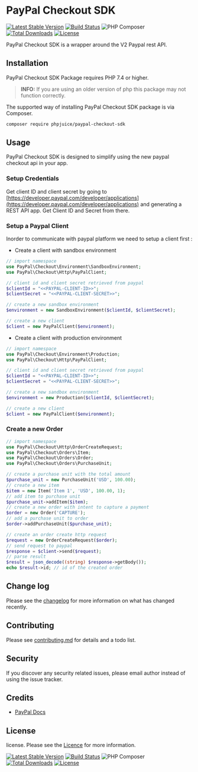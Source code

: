 # PayPal Checkout SDK

[![Latest Stable Version](https://poser.pugx.org/phpjuice/paypal-checkout-sdk/v/stable)](https://packagist.org/packages/phpjuice/paypal-checkout-sdk)
[![Build Status](https://travis-ci.com/phpjuice/paypal-checkout-sdk.svg?branch=master)](https://travis-ci.com/phpjuice/paypal-checkout-sdk)
![PHP Composer](https://github.com/phpjuice/paypal-checkout-sdk/workflows/PHP%20Composer/badge.svg?branch=master)
[![Total Downloads](https://poser.pugx.org/phpjuice/paypal-checkout-sdk/downloads)](https://packagist.org/packages/phpjuice/paypal-checkout-sdk)
[![License](https://poser.pugx.org/phpjuice/paypal-checkout-sdk/license)](https://github.com/phpjuice/paypal-checkout-sdk/blob/master/LICENSE)


PayPal Checkout SDK is a wrapper around the V2 Paypal rest API.

## Installation

PayPal Checkout SDK Package requires PHP 7.4 or higher.

> **INFO:** If you are using an older version of php this package may not function correctly.

The supported way of installing PayPal Checkout SDK package is via Composer.

```bash
composer require phpjuice/paypal-checkout-sdk
```

## Usage

PayPal Checkout SDK is designed to simplify using the new paypal checkout api in your app.


### Setup Credentials

Get client ID and client secret by going to [https://developer.paypal.com/developer/applications](https://developer.paypal.com/developer/applications) and generating a REST API app. Get Client ID and Secret from there.

### Setup a Paypal Client

Inorder to communicate with paypal platform we need to setup a client first :

- Create a client with sandbox environment
```php
// import namespace
use PayPal\Checkout\Environment\SandboxEnvironment;
use PayPal\Checkout\Http\PayPalClient;

// client id and client secret retrieved from paypal
$clientId = "<<PAYPAL-CLIENT-ID>>";
$clientSecret = "<<PAYPAL-CLIENT-SECRET>>";

// create a new sandbox environment
$environment = new SandboxEnvironment($clientId, $clientSecret);

// create a new client
$client = new PayPalClient($environment);
```

- Create a client with production environment
```php
// import namespace
use PayPal\Checkout\Environment\Production;
use PayPal\Checkout\Http\PayPalClient;

// client id and client secret retrieved from paypal
$clientId = "<<PAYPAL-CLIENT-ID>>";
$clientSecret = "<<PAYPAL-CLIENT-SECRET>>";

// create a new sandbox environment
$environment = new Production($clientId, $clientSecret);

// create a new client
$client = new PayPalClient($environment);
```


### Create a new Order


```php
// import namespace
use PayPal\Checkout\Http\OrderCreateRequest;
use PayPal\Checkout\Orders\Item;
use PayPal\Checkout\Orders\Order;
use PayPal\Checkout\Orders\PurchaseUnit;

// create a purchase unit with the total amount
$purchase_unit = new PurchaseUnit('USD', 100.00);
// create a new item
$item = new Item('Item 1', 'USD', 100.00, 1);
// add item to purchase unit
$purchase_unit->addItem($item);
// create a new order with intent to capture a payment
$order = new Order('CAPTURE');
// add a purchase unit to order
$order->addPurchaseUnit($purchase_unit);

// create an order create http request
$request = new OrderCreateRequest($order);
// send request to paypal
$response = $client->send($request);
// parse result
$result = json_decode((string) $response->getBody());
echo $result->id; // id of the created order
```


## Change log

Please see the [changelog](changelog.md) for more information on what has changed recently.

## Contributing

Please see [contributing.md](contributing.md) for details and a todo list.

## Security

If you discover any security related issues, please email author instead of using the issue tracker.

## Credits

- [PayPal Docs](https://developer.paypal.com/docs/)

## License

license. Please see the [Licence](https://github.com/phpjuice/paypal-checkout-sdk/blob/master/LICENSE) for more information.

[![Latest Stable Version](https://poser.pugx.org/phpjuice/paypal-checkout-sdk/v/stable)](https://packagist.org/packages/phpjuice/paypal-checkout-sdk)
[![Build Status](https://travis-ci.com/phpjuice/paypal-checkout-sdk.svg?branch=master)](https://travis-ci.com/phpjuice/paypal-checkout-sdk)
![PHP Composer](https://github.com/phpjuice/paypal-checkout-sdk/workflows/PHP%20Composer/badge.svg?branch=master)
[![Total Downloads](https://poser.pugx.org/phpjuice/paypal-checkout-sdk/downloads)](https://packagist.org/packages/phpjuice/paypal-checkout-sdk)
[![License](https://poser.pugx.org/phpjuice/paypal-checkout-sdk/license)](https://github.com/phpjuice/paypal-checkout-sdk/blob/master/LICENSE)
